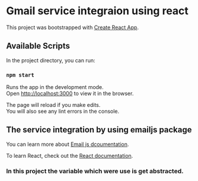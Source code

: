 # Gmail service integraion using react

This project was bootstrapped with [Create React App](https://github.com/facebook/create-react-app).

## Available Scripts

In the project directory, you can run:

### `npm start`

Runs the app in the development mode.\
Open [http://localhost:3000](http://localhost:3000) to view it in the browser.

The page will reload if you make edits.\
You will also see any lint errors in the console.


## The service integration by using emailjs package

You can learn more about [Email js  dcoumentation](https://www.emailjs.com/).

To learn React, check out the [React documentation](https://reactjs.org/).

### In this project the variable which were use is get abstracted.